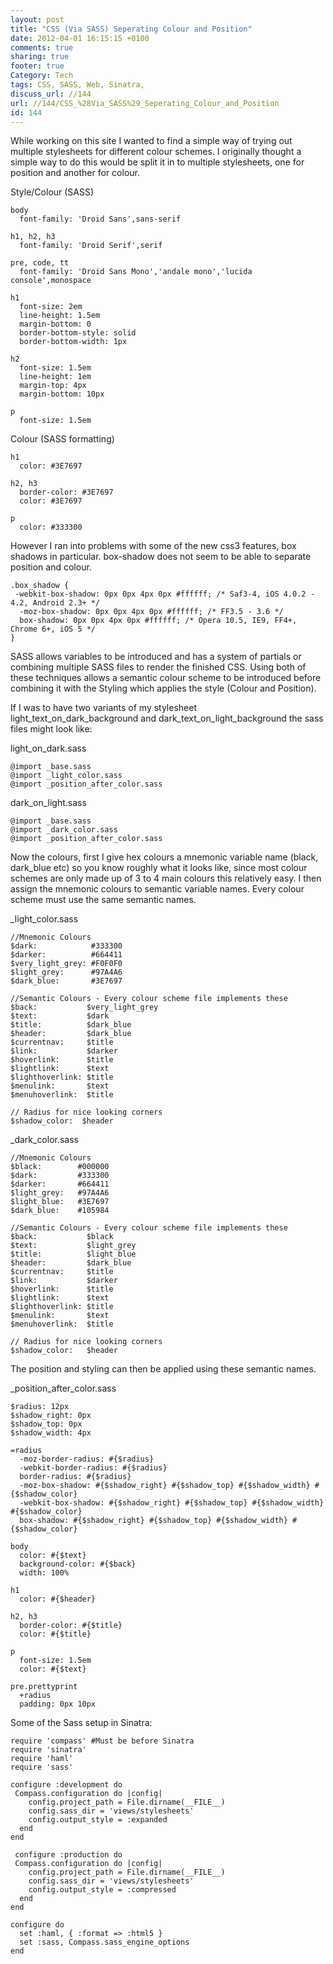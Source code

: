 ```yaml
---
layout: post
title: "CSS (Via SASS) Seperating Colour and Position"
date: 2012-04-01 16:15:15 +0100 
comments: true
sharing: true
footer: true
Category: Tech
tags: CSS, SASS, Web, Sinatra,
discuss_url: //144
url: //144/CSS_%28Via_SASS%29_Seperating_Colour_and_Position
id: 144
---
```

While working on this site I wanted to find a simple way of trying out multiple stylesheets for different colour schemes. I originally thought a simple way to do this would be split it in to multiple stylesheets, one for position and another for colour.

Style/Colour (SASS)

    body
      font-family: 'Droid Sans',sans-serif
    
    h1, h2, h3
      font-family: 'Droid Serif',serif

    pre, code, tt 
      font-family: 'Droid Sans Mono','andale mono','lucida console',monospace
    
    h1
      font-size: 2em
      line-height: 1.5em
      margin-bottom: 0
      border-bottom-style: solid
      border-bottom-width: 1px
    
    h2
      font-size: 1.5em
      line-height: 1em
      margin-top: 4px
      margin-bottom: 10px
      
    p
      font-size: 1.5em

Colour (SASS formatting)

    h1
      color: #3E7697

    h2, h3
      border-color: #3E7697
      color: #3E7697
    
    p
      color: #333300

However I ran into problems with some of the new css3 features, box shadows in particular. box-shadow does not seem to be able to separate position and colour.

    .box_shadow {
     -webkit-box-shadow: 0px 0px 4px 0px #ffffff; /* Saf3-4, iOS 4.0.2 - 4.2, Android 2.3+ */
      -moz-box-shadow: 0px 0px 4px 0px #ffffff; /* FF3.5 - 3.6 */
      box-shadow: 0px 0px 4px 0px #ffffff; /* Opera 10.5, IE9, FF4+, Chrome 6+, iOS 5 */
    }
   
SASS allows variables to be introduced and has a system of partials or combining multiple SASS files to render the finished CSS. Using both of these techniques allows a semantic colour scheme to be introduced before combining it with the Styling which applies the style (Colour and Position).

If I was to have two variants of my stylesheet light_text_on_dark_background and dark_text_on_light_background the sass files might look like:

light_on_dark.sass

    @import _base.sass
    @import _light_color.sass
    @import _position_after_color.sass

dark_on_light.sass

    @import _base.sass
    @import _dark_color.sass
    @import _position_after_color.sass

Now the colours, first I give hex colours a mnemonic variable name (black, dark_blue etc) so you know roughly what it looks like, since most colour schemes are only made up of 3 to 4 main colours this relatively easy. I then assign the mnemonic colours to semantic variable names. Every colour scheme must use the same semantic names.

\_light_color.sass

    //Mnemonic Colours
    $dark:            #333300
    $darker:          #664411
    $very_light_grey: #F0F0F0
    $light_grey:      #97A4A6
    $dark_blue:       #3E7697

    //Semantic Colours - Every colour scheme file implements these
    $back:           $very_light_grey
    $text:           $dark
    $title:          $dark_blue 
    $header:         $dark_blue
    $currentnav:     $title
    $link:           $darker
    $hoverlink:      $title
    $lightlink:      $text
    $lighthoverlink: $title
    $menulink:       $text
    $menuhoverlink:  $title

    // Radius for nice looking corners
    $shadow_color:  $header

\_dark_color.sass

    //Mnemonic Colours
    $black:        #000000
    $dark:         #333300
    $darker:       #664411
    $light_grey:   #97A4A6
    $light_blue:   #3E7697
    $dark_blue:    #105984

    //Semantic Colours - Every colour scheme file implements these
    $back:           $black
    $text:           $light_grey
    $title:          $light_blue
    $header:         $dark_blue
    $currentnav:     $title
    $link:           $darker
    $hoverlink:      $title
    $lightlink:      $text
    $lighthoverlink: $title
    $menulink:       $text
    $menuhoverlink:  $title

    // Radius for nice looking corners
    $shadow_color:   $header

The position and styling can then be applied using these semantic names.

\_position_after_color.sass

    $radius: 12px
    $shadow_right: 0px
    $shadow_top: 0px
    $shadow_width: 4px
    
    =radius
      -moz-border-radius: #{$radius}
      -webkit-border-radius: #{$radius}
      border-radius: #{$radius}
      -moz-box-shadow: #{$shadow_right} #{$shadow_top} #{$shadow_width} #{$shadow_color}
      -webkit-box-shadow: #{$shadow_right} #{$shadow_top} #{$shadow_width} #{$shadow_color}
      box-shadow: #{$shadow_right} #{$shadow_top} #{$shadow_width} #{$shadow_color}
    
    body
      color: #{$text}
      background-color: #{$back}
      width: 100%

    h1
      color: #{$header}
    
    h2, h3
      border-color: #{$title}
      color: #{$title}
    
    p
      font-size: 1.5em
      color: #{$text}

    pre.prettyprint
      +radius
      padding: 0px 10px


Some of the Sass setup in Sinatra:
 
    require 'compass' #Must be before Sinatra
    require 'sinatra' 
    require 'haml'
    require 'sass'

    configure :development do
     Compass.configuration do |config|
        config.project_path = File.dirname(__FILE__)
        config.sass_dir = 'views/stylesheets'
        config.output_style = :expanded
      end
    end

     configure :production do
     Compass.configuration do |config|
        config.project_path = File.dirname(__FILE__)
        config.sass_dir = 'views/stylesheets'
        config.output_style = :compressed
      end
    end

    configure do
      set :haml, { :format => :html5 }
      set :sass, Compass.sass_engine_options
    end

